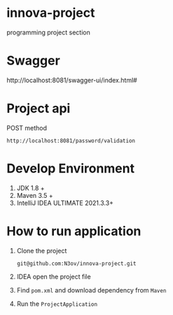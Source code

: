 # innova-project
programming project section

# Swagger 
http://localhost:8081/swagger-ui/index.html#

# Project api
 POST method 
  
`http://localhost:8081/password/validation`


# Develop Environment
1. JDK 1.8 +
2. Maven 3.5 + 
3. IntelliJ IDEA ULTIMATE 2021.3.3+

# How to run application

1. Clone the project

   `git@github.com:N3ov/innova-project.git`

2. IDEA open the project file

3. Find `pom.xml` and download dependency from `Maven`

4. Run the `ProjectApplication`
